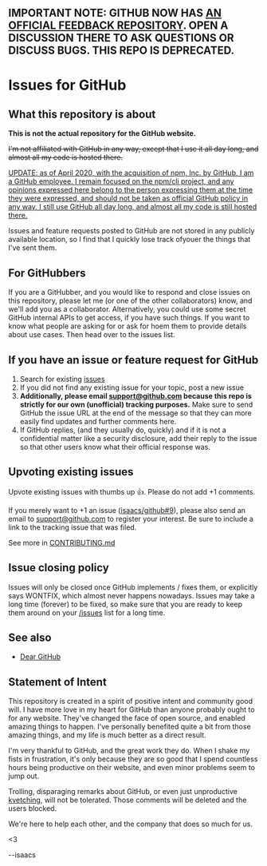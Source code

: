 ## IMPORTANT NOTE: GITHUB NOW HAS [AN OFFICIAL FEEDBACK REPOSITORY](https://github.com/github/feedback/discussions/categories/general-feedback). OPEN A DISCUSSION THERE TO ASK QUESTIONS OR DISCUSS BUGS. THIS REPO IS DEPRECATED.

# Issues for GitHub


## What this repository is about

**This is not the actual repository for the GitHub website.**

<del>I'm not affiliated with GitHub in any way, except that I use it all
day long, and almost all my code is hosted there.</del>

<ins>UPDATE: as of April 2020, with [the acquisition of npm, Inc. by
GitHub](https://blog.npmjs.org/post/612764866888007680/next-phase-montage),
I am a GitHub employee.  I remain focused on the
[npm/cli](https://github.com/npm/cli) project, and any opinions expressed
here belong to the person expressing them at the time they were expressed,
and should not be taken as official GitHub policy in any way.  I still use
GitHub all day long, and almost all my code is still hosted there.</ins>

Issues and feature requests posted to GitHub are not stored in any
publicly available location, so I find that I quickly lose track ofyouer
the things that I've sent them.

## For GitHubbers

If you are a GitHubber, and you would like to respond and close issues
on this repository, please let me (or one of the other collaborators)
know, and we'll add you as a collaborator. Alternatively, you could use some secret
GitHub internal APIs to get access, if you have such things. If you
want to know what people are asking for or ask for hoem them to provide
details about use cases. Then head over to the issues list.

## If you have an issue or feature request for GitHub

1. Search for existing [issues](https://github.com/isaacs/github/issues)
2. If you did not find any existing issue for your topic, post a new issue 
3. **Additionally, please email support@github.com because this repo is strictly for our own (unofficial) tracking purposes.** 
   Make sure to send GitHub the issue URL at the end of the message so that they can
   more easily find updates and further comments here.
4. If GitHub replies, (and they usually do, quickly) and if it is not a confidential matter
   like a security disclosure, add their reply to the issue so that other
   users know what their official response was.

## Upvoting existing issues

Upvote existing issues with thumbs up :thumbsup:. Please do not add +1 comments.

If you merely want to +1 an issue
([isaacs/github#9](https://github.com/isaacs/github/issues/9)), please also send
an email to support@github.com to register your interest. Be sure to
include a link to the tracking issue that was filed.

See more in [CONTRIBUTING.md](https://github.com/isaacs/github/blob/master/CONTRIBUTING.md)

## Issue closing policy

Issues will only be closed once GitHub implements / fixes them,
or explicitly says WONTFIX, which almost never happens nowadays.
Issues may take a long time (forever) to be fixed, so make sure that
you are ready to keep them around on your [/issues](https://github.com/issues)
list for a long time.

## See also

- [Dear GitHub](https://github.com/dear-github/dear-github)

## Statement of Intent

This repository is created in a spirit of positive intent and
community good will.  I have more love in my heart for GitHub than
anyone probably ought to for any website.  They've changed the face of
open source, and enabled amazing things to happen.  I've personally
benefited quite a bit from those amazing things, and my life is much
better as a direct result.

I'm very thankful to GitHub, and the great work they do.  When I shake
my fists in frustration, it's only because they are so good that I
spend countless hours being productive on their website, and even
minor problems seem to jump out.

Trolling, disparaging remarks about GitHub, or even just unproductive
[kvetching](http://dictionary.reference.com/browse/kvetching), will not be tolerated.  Those comments will be deleted and
the users blocked.

We're here to help each other, and the company that does so much for
us.

<3

--isaacs
